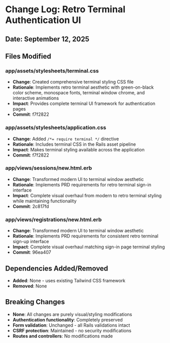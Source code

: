 # Change Log: Retro Terminal Authentication UI

## Date: September 12, 2025

## Files Modified

### app/assets/stylesheets/terminal.css
- **Change**: Created comprehensive terminal styling CSS file
- **Rationale**: Implements retro terminal aesthetic with green-on-black color scheme, monospace fonts, terminal window chrome, and interactive animations
- **Impact**: Provides complete terminal UI framework for authentication pages
- **Commit**: f7f2822

### app/assets/stylesheets/application.css
- **Change**: Added `/*= require terminal */` directive
- **Rationale**: Includes terminal CSS in the Rails asset pipeline
- **Impact**: Makes terminal styling available across the application
- **Commit**: f7f2822

### app/views/sessions/new.html.erb
- **Change**: Transformed modern UI to terminal window aesthetic
- **Rationale**: Implements PRD requirements for retro terminal sign-in interface
- **Impact**: Complete visual overhaul from modern to retro terminal styling while maintaining functionality
- **Commit**: 2c817fd

### app/views/registrations/new.html.erb  
- **Change**: Transformed modern UI to terminal window aesthetic
- **Rationale**: Implements PRD requirements for consistent retro terminal sign-up interface
- **Impact**: Complete visual overhaul matching sign-in page terminal styling
- **Commit**: 96ea407

## Dependencies Added/Removed

- **Added**: None - uses existing Tailwind CSS framework
- **Removed**: None

## Breaking Changes

- **None**: All changes are purely visual/styling modifications
- **Authentication functionality**: Completely preserved
- **Form validation**: Unchanged - all Rails validations intact
- **CSRF protection**: Maintained - no security modifications
- **Routes and controllers**: No modifications made